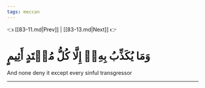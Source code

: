 ```yaml
---
tags: meccan
---
```


👈 [[83-11.md|Prev]] | [[83-13.md|Next]] 👉

# وَمَا يُكَذِّبُ بِهِۦٓ إِلَّا كُلُّ مُعۡتَدٍ أَثِيمٍ

And none deny it except every sinful transgressor

---

